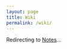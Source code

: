 ```yaml
---
layout: page
title: Wiki
permalink: /wiki/
---
```


<script>
  window.location.href = "/";
</script>

<p>Redirecting to <a href="/">Notes</a>...</p> 